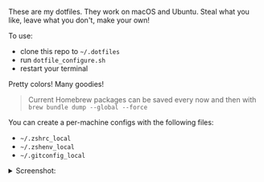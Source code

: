 These are my dotfiles. They work on macOS and Ubuntu. Steal what you like, leave what you don't, make your own!

To use:
- clone this repo to `~/.dotfiles`
- run `dotfile_configure.sh`
- restart your terminal

Pretty colors! Many goodies!

> Current Homebrew packages can be saved every now and then with `brew bundle dump --global --force`

You can create a per-machine configs with the following files: 
- `~/.zshrc_local`
- `~/.zshenv_local`
- `~/.gitconfig_local`


<details>
<summary>Screenshot:</summary>

<img width=600 src="https://i.imgur.com/dI48Fgo.png" alt="screenshot of terminal with powerline"/>
</details>
